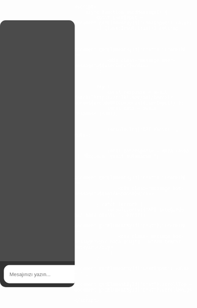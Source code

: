 <!DOCTYPE html>
<html lang="tr">
<head>
    <meta charset="UTF-8">
    <meta name="viewport" content="width=device-width, initial-scale=1.0">
    <title>sohbet</title>
    <style>
        body {
            font-family: 'Arial', sans-serif;
            background: url('https://r.resimlink.com/KvMW9waY.jpg') no-repeat center center fixed;
            background-size: cover;
            margin: 0;
            padding: 0;
            color: #fff;
            display: flex;
            justify-content: center;
            align-items: center;
            height: 100vh;
        }
        .chat-container {
            width: 100%;
            max-width: 600px;
            height: 700px;
            display: flex;
            flex-direction: column;
            border-radius: 15px;
            overflow: hidden;
        }
        .chat-box {
            flex: 1;
            background-color: rgba(0, 0, 0, 0.7);
            padding: 20px;
            overflow-y: auto;
            display: flex;
            flex-direction: column;
        }
        .message {
            margin: 10px 0;
            padding: 15px;
            border-radius: 15px;
            max-width: 80%;
            word-wrap: break-word;
        }
        .user-message {
            background-color: #007bff;
            color: #fff;
            align-self: flex-end;
        }
        .bot-message {
            background-color: #28a745;
            color: #fff;
            align-self: flex-start;
        }
        .input-container {
            display: flex;
            padding: 10px;
            background: rgba(0, 0, 0, 0.8);
        }
        input[type="text"] {
            flex: 1;
            padding: 15px;
            border: none;
            border-radius: 15px;
            margin-right: 10px;
            box-sizing: border-box;
            background-color: #fff;
            color: #333;
        }
        button {
            padding: 15px 25px;
            border: none;
            border-radius: 15px;
            background-color: #007bff;
            color: #fff;
            cursor: pointer;
            font-size: 16px;
        }
        button:hover {
            background-color: #0056b3;
        }
    </style>
</head>
<body>
    <div class="chat-container">
        <div class="chat-box" id="chat">
            <!-- Mesajlar buraya eklenecek -->
        </div>
        <div class="input-container">
            <input type="text" id="userInput" placeholder="Mesajınızı yazın...">
            <button onclick="sendMessage()">Gönder</button>
        </div>
    </div>

    <script>
        async function sendMessage() {
            const userInput = document.getElementById('userInput').value;
            if (!userInput.trim()) return;

            
            document.getElementById('chat').innerHTML += `
                <div class="message user-message">${userInput}</div>
            `;

            
            try {
                const response = await fetch(`https://tilki.dev/api/hercai?soru=${encodeURIComponent(userInput)}`);
                const data = await response.json();

                
                console.log('API Yanıtı:', data);

                
                const botResponse = data.cevap || "Üzgünüm, yanıt bulamadım.";

                
                document.getElementById('chat').innerHTML += `
                    <div class="message bot-message">${botResponse}</div>
                `;
            } catch (error) {
                console.error('API isteğinde bir hata oluştu:', error);
                document.getElementById('chat').innerHTML += `
                    <div class="message bot-message">Bir hata oluştu. Lütfen tekrar deneyin.</div>
                `;
            }
            document.getElementById('userInput').value = '';
            document.getElementById('chat').scrollTop = document.getElementById('chat').scrollHeight;
        }
    </script>
</body>
</html>
